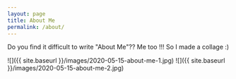 ```yaml
---
layout: page
title: About Me
permalink: /about/
---
```


Do you find it difficult to write "About Me"?? Me too !!!
So I made a collage :)

![]({{ site.baseurl }}/images/2020-05-15-about-me-1.jpg)
![]({{ site.baseurl }}/images/2020-05-15-about-me-2.jpg)
